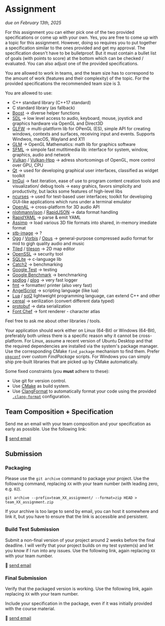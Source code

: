 # Assignment

*due on February 13th, 2025*

For this assignment you can either pick one of the two provided specifications or come up with your own.
Yes, you are free to come up with a topic for this assignment.
However, doing so requires you to put together a specification similar to the ones provided and get my approval.
The specification doesn't have to be bulletproof.
But it must contain a bullet list of goals (with points to score) at the bottom which can be checked / evaluated.
You can also adjust one of the provided specifications.

You are allowed to work in teams, and the team size has to correspond to the amount of work (features and their complexity) of the topic.
For the provided specifications the recommended team size is 3.

You are allowed to use:
- C++ standard library (C++17 standard)
- C standard library (as fallback)
- [Boost](https://www.boost.org/) -> diverse helper functions
- [SDL](https://www.libsdl.org/)
-> low level access to audio, keyboard, mouse, joystick and graphics hardware via OpenGL and Direct3D
- [GLFW](https://www.glfw.org/) -> multi-plattform lib for OPenGL (ES), simple API for creating windows, contexts and surfaces, receiving input and events. Supports Windwos, macOS, Wayland and X11
- [GLM](https://glm.g-truc.net/) -> OpenGL Mathematics: math lib for graphics software
- [SFML](https://www.sfml-dev.org/) -> simpole fast mutltimedia lib: interface for system, window, graphics, audio and network
- [Vulkan](https://www.khronos.org/vulkan/) / [Vulkan-Hpp](https://github.com/KhronosGroup/Vulkan-Hpp) -> adress shortcomings of OpenGL, more control over GPU, CPU
- [Qt](https://www.qt.io/) -> used for developing graphical user interfaces, classified as widget toolkit
- [ImGui](https://github.com/ocornut/imgui) -> fast iteration, ease of use to program content creation tools and visualization/ debug tools -> easy grahics, favors simplicity and productivity, but lacks some features of high-level libs
- [ncurses](https://invisible-island.net/ncurses/) -> used for test-based user interfaces; toolkit for developing GUI-like applications which runs under a terminal emulator
- [OpenAL](https://openal.org/) -> cross-platform for 3D audio API
- [nlohmann/json](https://github.com/nlohmann/json) / [RapidJSON](https://rapidjson.org/) -> data format handling
- [RapidYAML](https://github.com/biojppm/rapidyaml) -> parse & emit YAML
- [Assimp](https://www.assimp.org/) -> load various 3D file formats into shared, in-memory imediate format
- [stb-image](https://github.com/nothings/stb/blob/master/stb_image.h) -> ? 
- [Ogg](https://xiph.org/ogg/) / [Vorbis](https://xiph.org/vorbis/) / [Opus](https://opus-codec.org/) -> general-purpose compressed audio format for mid to gigh quality audio and music
- [Tiled](https://www.mapeditor.org/) / [tileson](https://github.com/SSBMTonberry/tileson) -> 2D map editor
- [OpenSSL](https://www.openssl.org/) -> security tool
- [SQLite](https://www.sqlite.org/) -> c-language lib
- [Catch2](https://github.com/DigitalInBlue/Celero) -> benchmarking 
- [Google Test](https://github.com/google/googletest) -> testing
- [Google Benchmark](https://github.com/google/benchmark) -> benchmarking
- [spdlog](https://github.com/gabime/spdlog) / [plog](https://github.com/SergiusTheBest/plog) -> very fast logger
- [fmt](https://github.com/fmtlib/fmt) -> formatter/ printer (also very fast)
- [AngelScript](https://www.angelcode.com/angelscript/) -> scripting language (like lua)
- [Lua](http://www.lua.org/) / [sol2](https://github.com/ThePhD/sol2) lightweight programming language, can extend C++ and other
- [cereal](https://github.com/USCiLab/cereal) -> serilization (convert different data typed)
- [protobuf](https://github.com/protocolbuffers/protobuf) -> data serialization
- [Font Chef](https://github.com/mobius3/font-chef) -> font renderer - character atlas

Feel free to ask me about other libraries / tools.

Your application should work either on Linux (64-Bit) or Windows (64-Bit), preferably both unless there is a specific reason why it cannot be cross-platform.
For Linux, assume a recent version of Ubuntu Desktop and that the required dependencies are installed via the system's package manager.
Use the corresponding CMake `find_package` mechanism to find them.
Prefer [`pkgconf`](https://cmake.org/cmake/help/latest/module/FindPkgConfig.html) over custom *FindPackage* scripts.
For Windows you can simply ship pre-built libraries that are picked up by CMake automatically.

Some fixed constraints (you **must** adhere to these):
 * Use git for version control.
 * Use [CMake](https://cmake.org/) as build system.
 * Use [ClangFormat](https://clgitang.llvm.org/docs/ClangFormat.html) to automatically format your code using the provided [`.clang-format`](../.clang-format) configuration.

## Team Composition + Specification

Send me an email with your team composition and your specification as early as possible.
Use the following link:

📧 [send email](mailto:peter.thoman@uibk.ac.at?subject=703333%20-%20Assignment%20Team%20Composition)

## Submission

### Packaging

Please use the `git archive` command to package your project.
Use the following command, replacing `XX` with your team number (with leading zero, e.g. `02`).

    git archive --prefix=team_XX_assignment/ --format=zip HEAD > team_XX_assignment.zip

If your archive is too large to send by email, you can host it somewhere and link it, but you have to
ensure that the link is accessible and persistent.

### Build Test Submission

Submit a non-final version of your project around 2 weeks before the final deadline.
I will verify that your project builds on my test system(s) and let you know if I run into any issues.
Use the following link, again replacing `XX` with your team number.

📧 [send email](mailto:peter.thoman@uibk.ac.at?subject=703333%20-%20Team%20XX%20Assignment%20Build%20Test)


### Final Submission

Verify that the packaged version is working.
Use the following link, again replacing `XX` with your team number.

Include your specification in the package, even if it was initially provided with the course material.

📧 [send email](mailto:peter.thoman@uibk.ac.at?subject=703333%20-%20Team%20XX%20Assignment%20Final)
